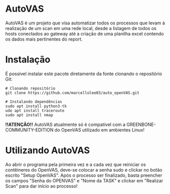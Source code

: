# AutoVAS
AutoVAS é um projeto que visa automatizar todos os processos que levam à realização de um scan em uma rede local, desde a listagem de todos os hosts conectados ao gateway até a criação de uma planilha excel contendo os dados mais pertinentes do report. 

# Instalação
É possível instalar este pacote diretamente da fonte clonando o repositório Git:

	# Clonando repositório
	git clone https://github.com/marcellolee03/auto_openVAS.git
	
	# Instalando dependências
	sudo apt install python3-tk
	udo apt install traceroute
	sudo apt install nmap
	
**!!ATENÇÃO!!**
AutoVAS atualmente só é compatível com a GREENBONE-COMMUNITY-EDITION do OpenVAS utilizado em ambientes Linux!

# Utilizando AutoVAS
Ao abrir o programa pela primeira vez e a cada vez que reiniciar os contêineres do OpenVAS, deve-se colocar a senha sudo e clickar no botão escrito "Setup OpenVAS". Após o processo ser finalizado, basta preencher os campos "Senha do OPENVAS" e "Nome da TASK" e clickar em "Realizar Scan" para dar início ao processo!
